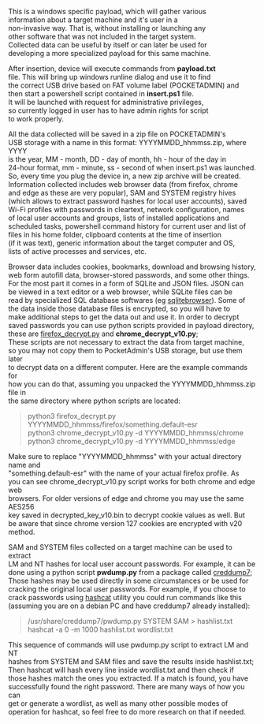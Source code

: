This is a windows specific payload, which will gather various  
information about a target machine and it's user in a  
non-invasive way. That is, without installing or launching any  
other software that was not included in the target system.  
Collected data can be useful by itself or can later be used for  
developing a more specialized payload for this same machine.  
  
After insertion, device will execute commands from **payload.txt**  
file. This will bring up windows runline dialog and use it to find  
the correct USB drive based on FAT volume label (POCKETADMIN) and  
then start a powershell script contained in **insert.ps1** file.  
It will be launched with request for administrative privileges,  
so currently logged in user has to have admin rights for script  
to work properly.  
  
All the data collected will be saved in a zip file on POCKETADMIN's  
USB storage with a name in this format: YYYYMMDD_hhmmss.zip, where YYYY  
is the year, MM - month, DD - day of month, hh - hour of the day in  
24-hour format, mm - minute, ss - second of when insert.ps1 was launched.  
So, every time you plug the device in, a new zip archive will be created.  
Information collected includes web browser data (from firefox, chrome  
and edge as these are very popular), SAM and SYSTEM registry hives  
(which allows to extract password hashes for local user accounts), saved  
Wi-Fi profiles with passwords in cleartext, network configuration, names  
of local user accounts and groups, lists of installed applications and  
scheduled tasks, powershell command history for current user and list of  
files in his home folder, clipboard contents at the time of insertion  
(if it was text), generic information about the target computer and OS,  
lists of active processes and services, etc.  
  
Browser data includes cookies, bookmarks, download and browsing history,  
web form autofill data, browser-stored passwords, and some other things.  
For the most part it comes in a form of SQLite and JSON files. JSON can  
be viewed in a text editor or a web browser, while SQLite files can be  
read by specialized SQL database softwares (eg [sqlitebrowser](https://sqlitebrowser.org)). Some of  
the data inside those database files is encrypted, so you will have to  
make additional steps to get the data out and use it. In order to decrypt  
saved passwords you can use python scripts provided in payload directory,  
these are [firefox_decrypt.py](https://github.com/unode/firefox_decrypt) and **chrome_decrypt_v10.py**;  
These scripts are not necessary to extract the data from target machine,  
so you may not copy them to PocketAdmin's USB storage, but use them later  
to decrypt data on a different computer. Here are the example commands for  
how you can do that, assuming you unpacked the YYYYMMDD_hhmmss.zip file in  
the same directory where python scripts are located:  
  
> python3 firefox_decrypt.py YYYYMMDD_hhmmss/firefox/something.default-esr  
> python3 chrome_decrypt_v10.py -d YYYYMMDD_hhmmss/chrome  
> python3 chrome_decrypt_v10.py -d YYYYMMDD_hhmmss/edge  
  
Make sure to replace "YYYYMMDD_hhmmss" with your actual directory name and  
"something.default-esr" with the name of your actual firefox profile. As  
you can see chrome_decrypt_v10.py script works for both chrome and edge web  
browsers. For older versions of edge and chrome you may use the same AES256  
key saved in decrypted_key_v10.bin to decrypt cookie values as well. But  
be aware that since chrome version 127 cookies are encrypted with v20 method.  
  
SAM and SYSTEM files collected on a target machine can be used to extract  
LM and NT hashes for local user account passwords. For example, it can be  
done using a python script **pwdump.py** from a package called [creddump7](https://github.com/CiscoCXSecurity/creddump7);  
Those hashes may be used directly in some circumstances or be used for  
cracking the original local user passwords. For example, if you choose to  
crack passwords using [hashcat](https://hashcat.net/hashcat) utility you could run commands like this  
(assuming you are on a debian PC and have creddump7 already installed):  
  
> /usr/share/creddump7/pwdump.py SYSTEM SAM > hashlist.txt  
> hashcat -a 0 -m 1000 hashlist.txt wordlist.txt  
  
This sequence of commands will use pwdump.py script to extract LM and NT  
hashes from SYSTEM and SAM files and save the results inside hashlist.txt;  
Then hashcat will hash every line inside wordlist.txt and then check if  
those hashes match the ones you extracted. If a match is found, you have  
successfully found the right password. There are many ways of how you can  
get or generate a wordlist, as well as many other possible modes of  
operation for hashcat, so feel free to do more research on that if needed.  
  